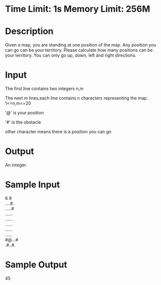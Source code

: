 # Time Limit: 1s   Memory Limit: 256M
# Description
Given a map, you are standing at one position of the map. Any position you can go can be your territory. Please calculate how many positions can be your territory. You can only go up, down, left and right directions.



# Input
The first line contains two integers n,m<br>

The next m lines,each line contains n characters representing the map. 1<=n,m<=20<br>

'@' is your position<br>

'#' is the obstacle<br>

other character means there is a position you can go<br>



# Output
An integer.



# Sample Input
6 9<br>
....#.<br>
.....#<br>
......<br>
......<br>
......<br>
......<br>
......<br>
#@...#<br>
.#..#.<br>


# Sample Output
45
